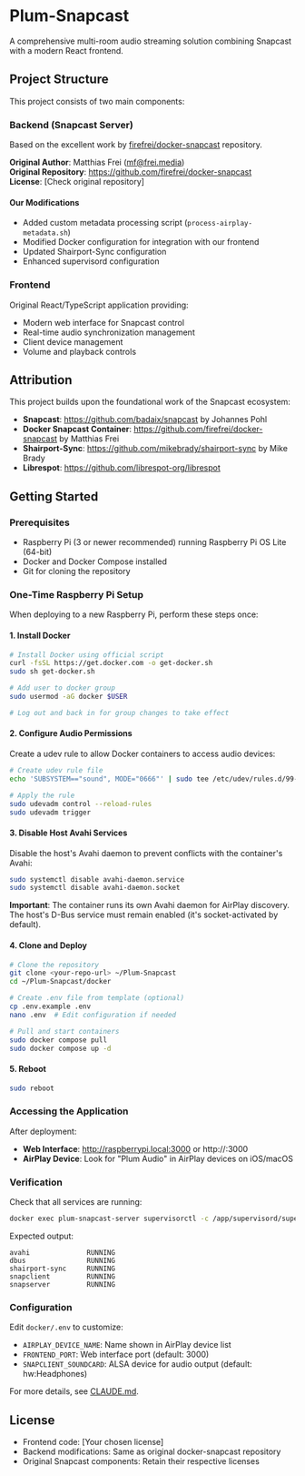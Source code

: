 # Plum-Snapcast

A comprehensive multi-room audio streaming solution combining Snapcast with a modern React frontend.

## Project Structure

This project consists of two main components:

### Backend (Snapcast Server)
Based on the excellent work by [firefrei/docker-snapcast](https://github.com/firefrei/docker-snapcast) repository.

**Original Author**: Matthias Frei (mf@frei.media)  
**Original Repository**: https://github.com/firefrei/docker-snapcast  
**License**: [Check original repository]

#### Our Modifications
- Added custom metadata processing script (`process-airplay-metadata.sh`)
- Modified Docker configuration for integration with our frontend
- Updated Shairport-Sync configuration
- Enhanced supervisord configuration

### Frontend
Original React/TypeScript application providing:
- Modern web interface for Snapcast control
- Real-time audio synchronization management
- Client device management
- Volume and playback controls

## Attribution

This project builds upon the foundational work of the Snapcast ecosystem:

- **Snapcast**: https://github.com/badaix/snapcast by Johannes Pohl
- **Docker Snapcast Container**: https://github.com/firefrei/docker-snapcast by Matthias Frei
- **Shairport-Sync**: https://github.com/mikebrady/shairport-sync by Mike Brady
- **Librespot**: https://github.com/librespot-org/librespot

## Getting Started

### Prerequisites

- Raspberry Pi (3 or newer recommended) running Raspberry Pi OS Lite (64-bit)
- Docker and Docker Compose installed
- Git for cloning the repository

### One-Time Raspberry Pi Setup

When deploying to a new Raspberry Pi, perform these steps once:

#### 1. Install Docker

```bash
# Install Docker using official script
curl -fsSL https://get.docker.com -o get-docker.sh
sudo sh get-docker.sh

# Add user to docker group
sudo usermod -aG docker $USER

# Log out and back in for group changes to take effect
```

#### 2. Configure Audio Permissions

Create a udev rule to allow Docker containers to access audio devices:

```bash
# Create udev rule file
echo 'SUBSYSTEM=="sound", MODE="0666"' | sudo tee /etc/udev/rules.d/99-audio-permissions.rules

# Apply the rule
sudo udevadm control --reload-rules
sudo udevadm trigger
```

#### 3. Disable Host Avahi Services

Disable the host's Avahi daemon to prevent conflicts with the container's Avahi:

```bash
sudo systemctl disable avahi-daemon.service
sudo systemctl disable avahi-daemon.socket
```

**Important**: The container runs its own Avahi daemon for AirPlay discovery. The host's D-Bus service must remain enabled (it's socket-activated by default).

#### 4. Clone and Deploy

```bash
# Clone the repository
git clone <your-repo-url> ~/Plum-Snapcast
cd ~/Plum-Snapcast/docker

# Create .env file from template (optional)
cp .env.example .env
nano .env  # Edit configuration if needed

# Pull and start containers
sudo docker compose pull
sudo docker compose up -d
```

#### 5. Reboot

```bash
sudo reboot
```

### Accessing the Application

After deployment:

- **Web Interface**: http://raspberrypi.local:3000 or http://<pi-ip-address>:3000
- **AirPlay Device**: Look for "Plum Audio" in AirPlay devices on iOS/macOS

### Verification

Check that all services are running:

```bash
docker exec plum-snapcast-server supervisorctl -c /app/supervisord/supervisord.conf status
```

Expected output:
```
avahi              RUNNING
dbus               RUNNING
shairport-sync     RUNNING
snapclient         RUNNING
snapserver         RUNNING
```

### Configuration

Edit `docker/.env` to customize:
- `AIRPLAY_DEVICE_NAME`: Name shown in AirPlay device list
- `FRONTEND_PORT`: Web interface port (default: 3000)
- `SNAPCLIENT_SOUNDCARD`: ALSA device for audio output (default: hw:Headphones)

For more details, see [CLAUDE.md](CLAUDE.md).

## License

- Frontend code: [Your chosen license]
- Backend modifications: Same as original docker-snapcast repository
- Original Snapcast components: Retain their respective licenses
